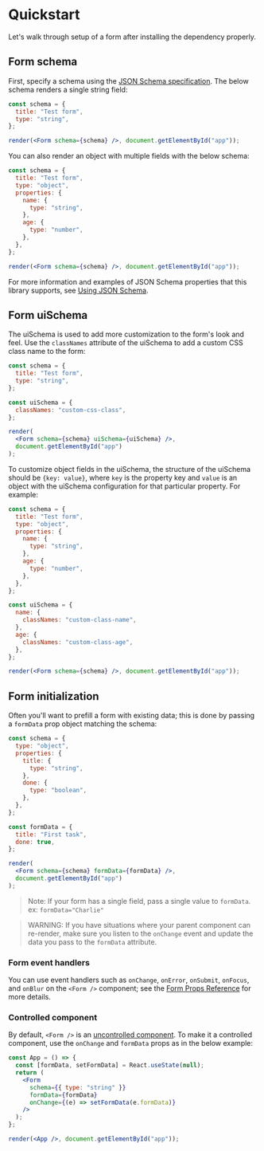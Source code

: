 # Quickstart

Let's walk through setup of a form after installing the dependency properly.

## Form schema

First, specify a schema using the [JSON Schema specification](https://json-schema.org/). The below schema renders a single string field:

```jsx
const schema = {
  title: "Test form",
  type: "string",
};

render(<Form schema={schema} />, document.getElementById("app"));
```

You can also render an object with multiple fields with the below schema:

```jsx
const schema = {
  title: "Test form",
  type: "object",
  properties: {
    name: {
      type: "string",
    },
    age: {
      type: "number",
    },
  },
};

render(<Form schema={schema} />, document.getElementById("app"));
```

For more information and examples of JSON Schema properties that this library supports, see [Using JSON Schema](/docs/usage/single.md).

## Form uiSchema

The uiSchema is used to add more customization to the form's look and feel. Use the `classNames`
attribute of the uiSchema to add a custom CSS class name to the form:

```jsx
const schema = {
  title: "Test form",
  type: "string",
};

const uiSchema = {
  classNames: "custom-css-class",
};

render(
  <Form schema={schema} uiSchema={uiSchema} />,
  document.getElementById("app")
);
```

To customize object fields in the uiSchema, the structure of the
uiSchema should be `{key: value}`, where `key` is the property key and `value` is an
object with the uiSchema configuration for that particular property. For example:

```jsx
const schema = {
  title: "Test form",
  type: "object",
  properties: {
    name: {
      type: "string",
    },
    age: {
      type: "number",
    },
  },
};

const uiSchema = {
  name: {
    classNames: "custom-class-name",
  },
  age: {
    classNames: "custom-class-age",
  },
};

render(<Form schema={schema} />, document.getElementById("app"));
```

## Form initialization

Often you'll want to prefill a form with existing data; this is done by passing a `formData` prop object matching the schema:

```jsx
const schema = {
  type: "object",
  properties: {
    title: {
      type: "string",
    },
    done: {
      type: "boolean",
    },
  },
};

const formData = {
  title: "First task",
  done: true,
};

render(
  <Form schema={schema} formData={formData} />,
  document.getElementById("app")
);
```

> Note: If your form has a single field, pass a single value to `formData`. ex: `formData="Charlie"`

> WARNING: If you have situations where your parent component can re-render, make sure you listen to the `onChange` event and update the data you pass to the `formData` attribute.

### Form event handlers

You can use event handlers such as `onChange`, `onError`, `onSubmit`, `onFocus`, and `onBlur` on the `<Form />` component; see the [Form Props Reference](/docs/api-reference/form-props.md) for more details.

### Controlled component

By default, `<Form />` is an [uncontrolled component](https://reactjs.org/docs/uncontrolled-components.html). To make it a controlled component, use the
`onChange` and `formData` props as in the below example:

```jsx
const App = () => {
  const [formData, setFormData] = React.useState(null);
  return (
    <Form
      schema={{ type: "string" }}
      formData={formData}
      onChange={(e) => setFormData(e.formData)}
    />
  );
};

render(<App />, document.getElementById("app"));
```
